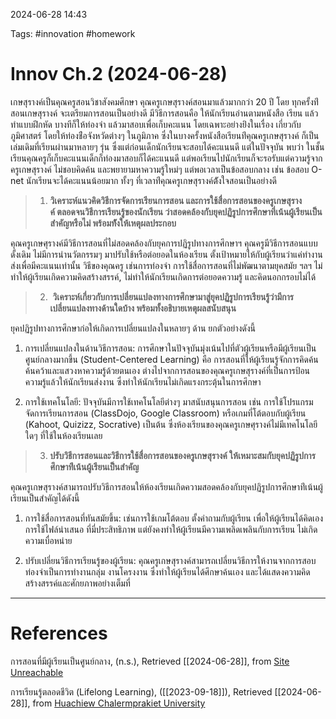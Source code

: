 2024-06-28 14:43

Tags: #innovation #homework 

# Innov Ch.2 (2024-06-28)

เกษสุรางค์เป็นคุณครูสอนวิชาสังคมศึกษา คุณครูเกษสุรางค์สอนมาแล้วมากกว่า 20 ปี โดย ทุกครั้งท่ีสอนเกษสุรางค์ จะเตรียมการสอนเป็นอย่างดี มีวิธีการสอนคือ ให้นักเรียนอ่านตามหนังสือ เรียน แล้วทําแบบฝึกหัด บางทีก็ให้ท่องจํา แล้วมาสอบเพื่อเก็บคะแนน โดยเฉพาะอย่างย่ิงในเรื่อง เกี่ยวกับภูมิศาสตร์ โดยให้ท่องช่ือจังหวัดต่างๆ ในภูมิภาค ซึ่งในบางครั้งหนังสือเรียนท่ีคุณครูเกษสุรางค์ ก็เป็นเล่มเดิมที่เรียนผ่านมาหลายๆ รุ่น ซึ่งแต่ก่อนเด็กนักเรียนจะสอบได้คะแนนดี แต่ในปัจจุบัน พบว่า ในชั้นเรียนคุณครูก็เก็บคะแนนเด็กก็ท่องมาสอบก็ได้คะแนนดี แต่พอเรียนไปนักเรียนก็จะรอรับแต่ความรู้จากครูเกษสุรางค์ ไม่ชอบคิดค้น และพยายามหาความรู้ใหม่ๆ แต่พอเวลาเป็นข้อสอบกลาง เช่น ข้อสอบ O-net นักเรียนจะได้คะแนนน้อยมาก ทั้งๆ ที่เวลาท่ีคุณครูเกษสุรางค์ต้ังใจสอนเป็นอย่างดี

> 1. **วิเคราะห์แนวคิดวิธีการจัดการเรียนการสอน และการใช้สื่อการสอนของครูเกษสุรางค์ ตลอดจนวิธีการเรียนรู้ของนักเรียน ว่าสอดคล้องกับยุคปฏิรูปการศึกษาที่เน้นผู้เรียนเป็นสําคัญหรือไม่ พร้อมท้ังให้เหตุผลประกอบ**

คุณครูเกษศุรางค์มีวิธีการสอนที่ไม่สอดคล้องกับยุคการปฏิรูปทางการศึกษาฯ คุณครูมีวิธีการสอนแบบดั้งเดิม ไม่มีการนำนวัตกรรมๆ มาปรับใช้หรือต่อยอดในห้องเรียน ตั้งเป้าหมายให้กับผู้เรียนว่าแค่ทำงานส่งเพื่อมีคะแนนเท่านั้น วิธีของคุณครู เช่นการท่องจำ การใช้สื่อการสอนที่ไม่พัฒนาตามยุคสมัย ฯลฯ ไม่ทำให้ผู้เรียนเกิดความคิดสร้างสรรค์, ไม่ทำให้นักเรียนเกิดการต่อยอดความรู้ และคิดนอกกรอบไม่ได้

> 2.  **วิเคราะห์เกี่ยวกับการเปลี่ยนแปลงทางการศึกษามาสู่ยุคปฏิรูปการเรียนรู้ว่ามีการเปลี่ยนแปลงทางด้านใดบ้าง พร้อมทั้งอธิบายเหตุผลสนับสนุน**

ยุคปฏิรูปทางการศึกษาก่อให้เกิดการเปลี่ยนแปลงในหลายๆ ด้าน ยกตัวอย่างดังนี้

1. การเปลี่ยนแปลงในด้านวิธีการสอน: การศึกษาในปัจจุบันมุ่งเน้นไปที่ตัวผู้เรียนหรือมีผู้เรียนเป็นศูนย์กลางมากขึ้น (Student-Centered Learning) คือ การสอนที่ให้ผู้เรียนรู้จักการคิดค้น ค้นคว้าและแสวงหาความรู้ด้วยตนเอง ต่างไปจากการสอนของคุณครูเกษสุรางค์ที่เป็นการป้อนความรู้แล้วให้นักเรียนส่งงาน ซึ่งทำให้นักเรียนไม่เกิดแรงกระตุ้นในการศึกษา

2. การใช้เทคโนโลยี: ปัจจุบันมีการใช้เทคโนโลยีต่างๆ มาสนับสนุนการสอน เช่น การใช้โปรแกรมจัดการเรียนการสอน (ClassDojo, Google Classroom) หรือเกมที่โต้ตอบกับผู้เรียน (Kahoot, Quizizz, Socrative) เป็นต้น ซึ่งห้องเรียนของคุณครูเกษศุรางค์ไม่มีเทคโนโลยีใดๆ ที่ใช้ในห้องเรียนเลย

> 3. **ปรับวิธีการสอนและวิธีการใช้สื่อการสอนของครูเกษสุรางค์ ให้เหมาะสมกับยุคปฏิรูปการศึกษาท่ีเน้นผู้เรียนเป็นสําคัญ**

คุณครูเกษสุรางค์สามารถปรับวิธีการสอนให้ห้องเรียนเกิดความสอดคล้องกับยุคปฏิรูปการศึกษาท่ีเน้นผู้เรียนเป็นสําคัญได้ดังนี้

1. การใช้สื่อการสอนที่ทันสมัยขึ้น: เช่นการใช้เกมโต้ตอบ ตั้งคำถามกับผู้เรียน เพื่อให้ผู้เรียนได้คิดเอง การใช้ไฟล์นำเสนอ ที่มี่ประสิทธิภาพ แต่ยังคงทำให้ผู้เรียนมีความเพลิดเพลินกับการเรียน ไม่เกิดความเบื่อหน่าย

2. ปรับเปลี่ยนวิธีการเรียนรู้ของผู้เรียน: คุณครูเกษสุรางค์สามารถเปลี่ยนวิธีการให้งานจากการสอบท่องจำเป็นการทำงานกลุ่ม งานโครงงาน ซึ่งทำให้ผู้เรียนได้ศึกษาค้นเอง และได้แสดงความคิดสร้างสรรค์และศักยภาพอย่างเต็มที่
****
# References

การสอนที่มีผู้เรียนเป็นศูนย์กลาง, (n.s.), Retrieved [[2024-06-28]], from [Site Unreachable](http://old-book.ru.ac.th/e-book/t/TL740(511)/TL740-6.pdf)

การเรียนรู้ตลอดชีวิต (Lifelong Learning), ([[2023-09-18]]), Retrieved [[2024-06-28]], from [Huachiew Chalermprakiet University](https://www.hcu.ac.th/article/%E0%B8%81%E0%B8%B2%E0%B8%A3%E0%B9%80%E0%B8%A3%E0%B8%B5%E0%B8%A2%E0%B8%99%E0%B8%A3%E0%B8%B9%E0%B9%89%E0%B8%95%E0%B8%A5%E0%B8%AD%E0%B8%94%E0%B8%8A%E0%B8%B5%E0%B8%A7%E0%B8%B4%E0%B8%95%20(Lifelong%20Learning)#:~:text=%E0%B8%81%E0%B8%B2%E0%B8%A3%E0%B9%80%E0%B8%A3%E0%B8%B5%E0%B8%A2%E0%B8%99%E0%B8%A3%E0%B8%B9%E0%B9%89%E0%B8%95%E0%B8%A5%E0%B8%AD%E0%B8%94%E0%B8%8A%E0%B8%B5%E0%B8%A7%E0%B8%B4%E0%B8%95%20%E0%B8%AB%E0%B8%A3%E0%B8%B7%E0%B8%AD%20Lifelong%20Learning%20%E0%B8%84%E0%B8%B7%E0%B8%AD%20%E0%B8%A3%E0%B8%B9%E0%B8%9B,%E0%B8%8A%E0%B8%B5%E0%B8%A7%E0%B8%B4%E0%B8%95%E0%B9%80%E0%B8%9E%E0%B8%B7%E0%B9%88%E0%B8%AD%E0%B9%83%E0%B8%AB%E0%B9%89%E0%B8%9A%E0%B8%A3%E0%B8%A3%E0%B8%A5%E0%B8%B8%E0%B9%80%E0%B8%9B%E0%B9%89%E0%B8%B2%E0%B8%AB%E0%B8%A1%E0%B8%B2%E0%B8%A2)
